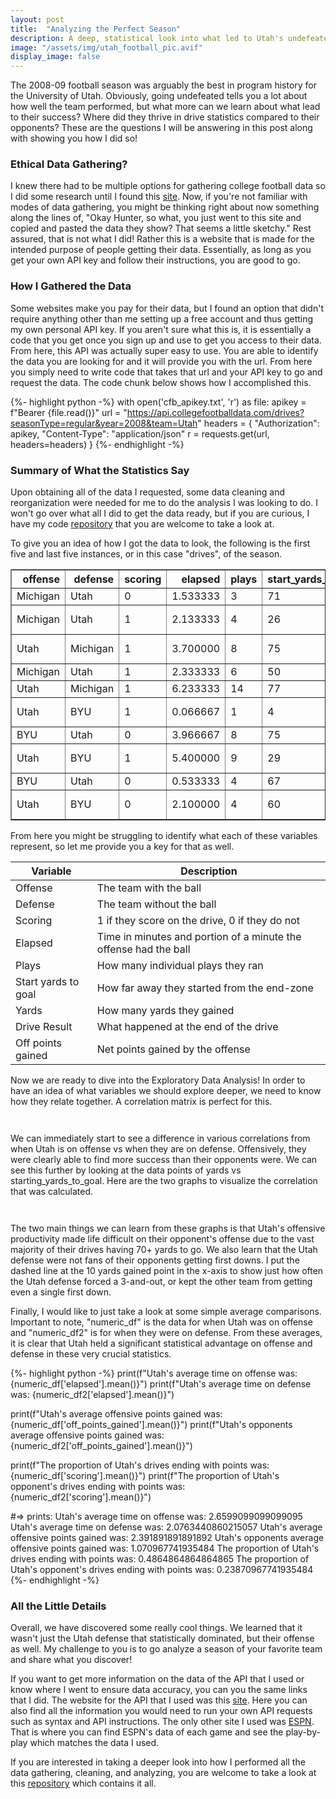 ```yaml
---
layout: post
title:  "Analyzing the Perfect Season"
description: A deep, statistical look into what led to Utah's undefeated 2008 football season
image: "/assets/img/utah_football_pic.avif"
display_image: false
---
```



<p class="intro"><span class="dropcap">T</span>he 2008-09 football season was arguably the best in program history for the University of Utah. Obviously, going undefeated tells you a lot about how well the team performed, but what more can we learn about what lead to their success? Where did they thrive in drive statistics compared to their opponents? These are the questions I will be answering in this post along with showing you how I did so! </p>

### Ethical Data Gathering?
I knew there had to be multiple options for gathering college football data so I did some research until I found this [site](https://collegefootballdata.com/). Now, if you're not familiar with modes of data gathering, you might be thinking right about now something along the lines of, "Okay Hunter, so what, you just went to this site and copied and pasted the data they show? That seems a little sketchy." Rest assured, that is not what I did! Rather this is a website that is made for the intended purpose of people getting their data. Essentially, as long as you get your own API key and follow their instructions, you are good to go.

### How I Gathered the Data
Some websites make you pay for their data, but I found an option that didn't require anything other than me setting up a free account and thus getting my own personal API key. If you aren't sure what this is, it is essentially a code that you get once you sign up and use to get you access to their data. From here, this API was actually super easy to use. You are able to identify the data you are looking for and it will provide you with the url. From here you simply need to write code that takes that url and your API key to go and request the data. The code chunk below shows how I accomplished this.

{%- highlight python -%}
with open('cfb_apikey.txt', 'r') as file:
    apikey = f"Bearer {file.read()}"
url = "https://api.collegefootballdata.com/drives?seasonType=regular&year=2008&team=Utah"
headers = {
    "Authorization": apikey,
    "Content-Type": "application/json"
    r = requests.get(url, headers=headers)
}
{%- endhighlight -%}

### Summary of What the Statistics Say
Upon obtaining all of the data I requested, some data cleaning and reorganization were needed for me to do the analysis I was looking to do. I won't go over what all I did to get the data ready, but if you are curious, I have my code [repository](https://github.com/hsanders-07/post_2_code) that you are welcome to take a look at. 

To give you an idea of how I got the data to look, the following is the first five and last five instances, or in this case  "drives", of the season.

<table border="1" class="dataframe">
  <thead>
    <tr style="text-align: right;">
      <th>offense</th>
      <th>defense</th>
      <th>scoring</th>
      <th>elapsed</th>
      <th>plays</th>
      <th>start_yards_to_goal</th>
      <th>yards</th>
      <th>drive_result</th>
      <th>off_points_gained</th>
    </tr>
  </thead>
  <tbody>
    <tr>
      <td>Michigan</td>
      <td>Utah</td>
      <td>0</td>
      <td>1.533333</td>
      <td>3</td>
      <td>71</td>
      <td>2</td>
      <td>PUNT</td>
      <td>0</td>
    </tr>
    <tr>
      <td>Michigan</td>
      <td>Utah</td>
      <td>1</td>
      <td>2.133333</td>
      <td>4</td>
      <td>26</td>
      <td>26</td>
      <td>PASSING TD</td>
      <td>6</td>
    </tr>
    <tr>
      <td>Utah</td>
      <td>Michigan</td>
      <td>1</td>
      <td>3.700000</td>
      <td>8</td>
      <td>75</td>
      <td>75</td>
      <td>RUSHING TD</td>
      <td>6</td>
    </tr>
    <tr>
      <td>Michigan</td>
      <td>Utah</td>
      <td>1</td>
      <td>2.333333</td>
      <td>6</td>
      <td>50</td>
      <td>17</td>
      <td>FG GOOD</td>
      <td>3</td>
    </tr>
    <tr>
      <td>Utah</td>
      <td>Michigan</td>
      <td>1</td>
      <td>6.233333</td>
      <td>14</td>
      <td>77</td>
      <td>66</td>
      <td>FG GOOD</td>
      <td>3</td>
    </tr>
        <tr>
      <td>Utah</td>
      <td>BYU</td>
      <td>1</td>
      <td>0.066667</td>
      <td>1</td>
      <td>4</td>
      <td>4</td>
      <td>PASSING TD</td>
      <td>6</td>
    </tr>
    <tr>
      <td>BYU</td>
      <td>Utah</td>
      <td>0</td>
      <td>3.966667</td>
      <td>8</td>
      <td>75</td>
      <td>56</td>
      <td>INT</td>
      <td>0</td>
    </tr>
    <tr>
      <td>Utah</td>
      <td>BYU</td>
      <td>1</td>
      <td>5.400000</td>
      <td>9</td>
      <td>29</td>
      <td>29</td>
      <td>PASSING TD</td>
      <td>6</td>
    </tr>
    <tr>
      <td>BYU</td>
      <td>Utah</td>
      <td>0</td>
      <td>0.533333</td>
      <td>4</td>
      <td>67</td>
      <td>13</td>
      <td>INT</td>
      <td>0</td>
    </tr>
    <tr>
      <td>Utah</td>
      <td>BYU</td>
      <td>0</td>
      <td>2.100000</td>
      <td>4</td>
      <td>60</td>
      <td>0</td>
      <td>END OF GAME</td>
      <td>0</td>
    </tr>
  </tbody>
</table>

From here you might be struggling to identify what each of these variables represent, so let me provide you a key for that as well.

| Variable      | Description |
| ----------- | ----------- |
| Offense      | The team with the ball       |
| Defense  | The team without the ball        |
| Scoring      | 1 if they score on the drive, 0 if they do not       |
| Elapsed   | Time in minutes and portion of a minute the offense had the ball        |
| Plays      | How many individual plays they ran       |
| Start yards to goal  | How far away they started from the end-zone        |
| Yards      | How many yards they gained       |
| Drive Result   | What happened at the end of the drive        |
| Off points gained   | Net points gained by the offense        |

Now we are ready to dive into the Exploratory Data Analysis! In order to have an idea of what variables we should explore deeper, we need to know how they relate together. A correlation matrix is perfect for this. 


<figure>
	<img src="https://hsanders-07.github.io/my-blog/assets/img/ute_off_corr.png" alt=""> 
</figure>

<figure>
    <img src="https://hsanders-07.github.io/my-blog/assets/img/ute_def_corr.png" alt="">
</figure>

We can immediately start to see a difference in various correlations from when Utah is on offense vs when they are on defense. Offensively, they were clearly able to find more success than their opponents were. We can see this further by looking at the data points of yards vs starting_yards_to_goal. Here are the two graphs to visualize the correlation that was calculated.

<figure>
	<img src="https://hsanders-07.github.io/my-blog/assets/img/yards_vs_togo1.png" alt=""> 
</figure>

<figure>
    <img src="https://hsanders-07.github.io/my-blog/assets/img/yards_vs_togo2.png" alt="">
</figure>

The two main things we can learn from these graphs is that Utah's offensive productivity made life difficult on their opponent's offense due to the vast majority of their drives having 70+ yards to go. We also learn that the Utah defense were not fans of their opponents getting first downs. I put the dashed line at the 10 yards gained point in the x-axis to show just how often the Utah defense forced a 3-and-out, or kept the other team from getting even a single first down.

Finally, I would like to just take a look at some simple average comparisons. Important to note, "numeric_df" is the data for when Utah was on offense and "numeric_df2" is for when they were on defense. From these averages, it is clear that Utah held a significant statistical advantage on offense and defense in these very crucial statistics.

{%- highlight python -%}
print(f"Utah's average time on offense was: {numeric_df['elapsed'].mean()}")
print(f"Utah's average time on defense was: {numeric_df2['elapsed'].mean()}")

print(f"Utah's average offensive points gained was: {numeric_df['off_points_gained'].mean()}")
print(f"Utah's opponents average offensive points gained was: {numeric_df2['off_points_gained'].mean()}")

print(f"The proportion of Utah's drives ending with points was: {numeric_df['scoring'].mean()}")
print(f"The proportion of Utah's opponent's drives ending with points was: {numeric_df2['scoring'].mean()}")

#=> prints:
Utah's average time on offense was: 2.6599099099099095
Utah's average time on defense was: 2.0763440860215057
Utah's average offensive points gained was: 2.391891891891892
Utah's opponents average offensive points gained was: 1.070967741935484
The proportion of Utah's drives ending with points was: 0.4864864864864865
The proportion of Utah's opponent's drives ending with points was: 0.23870967741935484
{%- endhighlight -%}


### All the Little Details
Overall, we have discovered some really cool things. We learned that it wasn't just the Utah defense that statistically dominated, but their offense as well. My challenge to you is to go analyze a season of your favorite team and share what you discover!

If you want to get more information on the data of the API that I used or know where I went to ensure data accuracy, you can you the same links that I did. The website for the API that I used was this [site](https://collegefootballdata.com/). Here you can also find all the information you would need to run your own API requests such as syntax and API instructions. The only other site I used was [ESPN](https://www.espn.com/college-football/team/schedule/_/id/254/season/2008). That is where you can find ESPN's data of each game and see the play-by-play which matches the data I used.

If you are interested in taking a deeper look into how I performed all the data gathering, cleaning, and analyzing, you are welcome to take a look at this [repository](https://github.com/hsanders-07/post_2_code) which contains it all.

